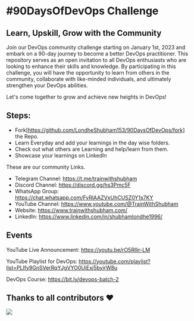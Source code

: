 # #90DaysOfDevOps Challenge
## Learn, Upskill, Grow  with the Community

Join our DevOps community challenge starting on January 1st, 2023 and embark on a 90-day journey to become a better DevOps practitioner. This repository serves as an open invitation to all DevOps enthusiasts who are looking to enhance their skills and knowledge. By participating in this challenge, you will have the opportunity to learn from others in the community, collaborate with like-minded individuals, and ultimately strengthen your DevOps abilities. 

Let's come together to grow and achieve new heights in DevOps!

## Steps:
- Fork[https://github.com/LondheShubham153/90DaysOfDevOps/fork] the Repo.
- Learn Everyday and add your learnings in the day wise folders.
- Check out what others are Learning and help/learn from them.
- Showcase your learnings on LinkedIn


These are our community Links.

- Telegram Channel: https://t.me/trainwithshubham
- Discord Channel: https://discord.gg/hs3Pmc5F
- WhatsApp Group: https://chat.whatsapp.com/FvRlAAZVxUhCUSZ0Y1s7KY
- YouTube Channel: https://www.youtube.com/@TrainWithShubham
- Website: https://www.trainwithshubham.com/
- LinkedIn: https://www.linkedin.com/in/shubhamlondhe1996/

## Events

YouTube Live Announcement:
https://youtu.be/rO5Rllir-LM

YouTube Playlist for DevOps:
https://youtube.com/playlist?list=PLlfy9GnSVerRqYJgVYO0UiExj5byjrW8u

DevOps Course:
https://bit.ly/devops-batch-2

## Thanks to all contributors ❤

 <a href = "https://github.com/LondheShubham153/90DaysOfDevOps/graphs/contributors">
   <img src = "https://contrib.rocks/image?repo=LondheShubham153/90DaysOfDevOps"/>
 </a>
